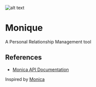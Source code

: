 ![alt text](https://upload.wikimedia.org/wikipedia/commons/thumb/9/95/Panda_icon.svg/240px-Panda_icon.svg.png)

# Monique

A Personal Relationship Management tool



## References

- [Monica API Documentation](https://www.monicahq.com/api/overview)

Inspired by [Monica](https://github.com/monicahq)

